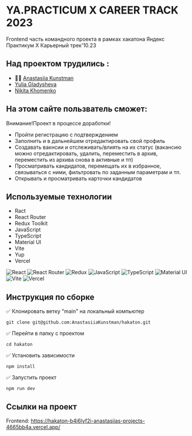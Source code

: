 # YA.PRACTICUM X CAREER TRACK 2023
Frontend часть командного проекта в рамках хакатона 
Яндекс Практикум Х Карьерный трек'10.23

## Над проектом трудились :
* 🙋‍♀️ [Anastasiia Kunstman]
* [Yulia Gladysheva]
* [Nikita Khomenko]

## На этом сайте пользватель сможет:
Внимание!Проект в процессе доработки!

* Пройти регистрацию с подтверждением
* Заполнить и в дальнейшем отредактировать свой профиль
* Создавать вакнсии и отслеживать/влиять на их статус (вакансию можно отредактировать, удалить, переместить в архив, переместить из архива снова в активные и тп)
* Просматривать кандидатов, перемещать их в избранное, связываться с ними, фильтровать по заданным параметрам и тп.
* Открывать и просматривать карточки кандидатов

## Используемые технологии

* Ract
* React Router
* Redux Toolkit
* JavaScript
* TypeScript
* Material UI
* Vite
* Yup
* Vercel

![React](https://img.shields.io/badge/react-%2320232a.svg?style=for-the-badge&logo=react&logoColor=%2361DAFB)
![React Router](https://img.shields.io/badge/React_Router-CA4245?style=for-the-badge&logo=react-router&logoColor=white)
![Redux](https://img.shields.io/badge/redux-%23593d88.svg?style=for-the-badge&logo=redux&logoColor=white)
![JavaScript](https://img.shields.io/badge/javascript-%23323330.svg?style=for-the-badge&logo=javascript&logoColor=%23F7DF1E)
![TypeScript](https://img.shields.io/badge/typescript-%23007ACC.svg?style=for-the-badge&logo=typescript&logoColor=white)
![Material UI](https://img.shields.io/badge/Material--UI-0081CB?style=for-the-badge&logo=material-ui&logoColor=white)
![Vite](https://img.shields.io/badge/vite-%23646CFF.svg?style=for-the-badge&logo=vite&logoColor=white)
![Vercel](https://img.shields.io/badge/vercel-%23000000.svg?style=for-the-badge&logo=vercel&logoColor=white)

## Инструкция по сборке

✅ Клонировать ветку "main" на локальный компьютер

```
git clone git@github.com:AnastasiiaKunstman/hakaton.git

```
✅ Перейти в папку с проектом

```
cd hakaton

```
✅ Установить зависимости

```
npm install

```
✅ Запустить проект

```
npm run dev

```

## Ссылки на проект

Frontend: https://hakaton-b4i6lyf2i-anastasiias-projects-4665bb4a.vercel.app/


[Anastasiia Kunstman]: <https://github.com/AnastasiiaKunstman>
[Yulia Gladysheva]: <https://github.com/init-yulya>
[Nikita Khomenko]: <https://github.com/NikitKhom>